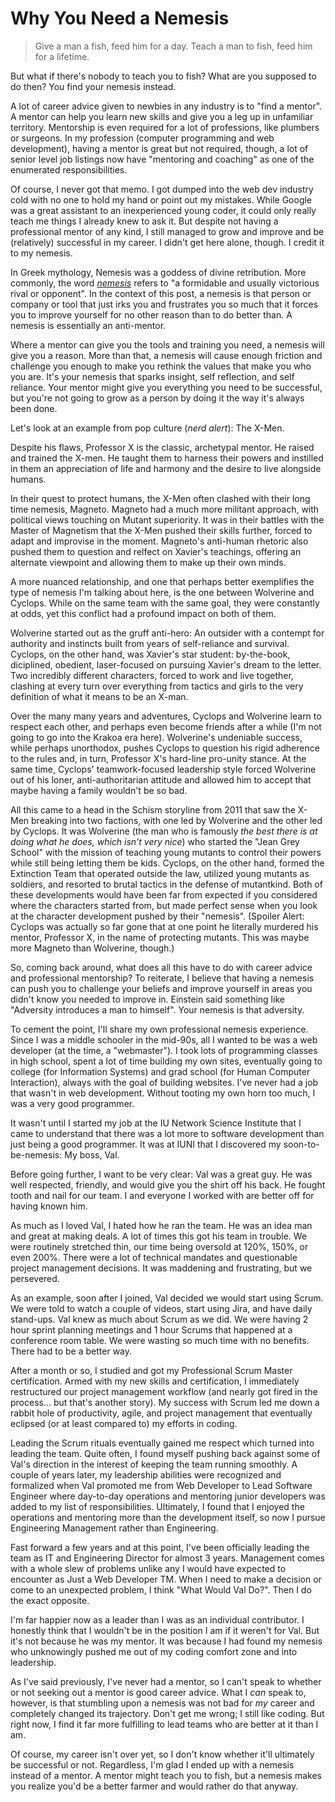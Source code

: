 # Why You Need a Nemesis

> Give a man a fish, feed him for a day.
> Teach a man to fish, feed him for a lifetime.

But what if there's nobody to teach you to fish?  What are you supposed to do then?  You find your nemesis instead.

A lot of career advice given to newbies in any industry is to "find a mentor".  A mentor can help you learn new skills and give you a leg up in unfamiliar territory.  Mentorship is even required for a lot of professions, like plumbers or surgeons.  In my profession (computer programming and web development), having a mentor is great but not required, though, a lot of senior level job listings now have "mentoring and coaching" as one of the enumerated responsibilities.

Of course, I never got that memo.  I got dumped into the web dev industry cold with no one to hold my hand or point out my mistakes.  While Google was a great assistant to an inexperienced young coder, it could only really teach me things I already knew to ask it.  But despite not having a professional mentor of any kind, I still managed to grow and improve and be (relatively) successful in my career.  I didn't get here alone, though.  I credit it to my nemesis.

In Greek mythology, Nemesis was a goddess of divine retribution.  More commonly, the word [_nemesis_](https://www.merriam-webster.com/dictionary/nemesis) refers to "a formidable and usually victorious rival or opponent".  In the context of this post, a nemesis is that person or company or tool that just irks you and frustrates you so much that it forces you to improve yourself for no other reason than to do better than.  A nemesis is essentially an anti-mentor.

Where a mentor can give you the tools and training you need, a nemesis will give you a reason.  More than that, a nemesis will cause enough friction and challenge you enough to make you rethink the values that make you who you are.  It's your nemesis that sparks insight, self reflection, and self reliance.  Your mentor might give you everything you need to be successful, but you're not going to grow as a person by doing it the way it's always been done.

Let's look at an example from pop culture (_nerd alert_): The X-Men.

Despite his flaws, Professor X is the classic, archetypal mentor.  He raised and trained the X-men.  He taught them to harness their powers and instilled in them an appreciation of life and harmony and the desire to live alongside humans.

In their quest to protect humans, the X-Men often clashed with their long time nemesis, Magneto.  Magneto had a much more militant approach, with political views touching on Mutant superiority.  It was in their battles with the Master of Magnetism that the X-Men pushed their skills further, forced to adapt and improvise in the moment.  Magneto's anti-human rhetoric also pushed them to question and relfect on Xavier's teachings, offering an alternate viewpoint and allowing them to make up their own minds.

A more nuanced relationship, and one that perhaps better exemplifies the type of nemesis I'm talking about here, is the one between Wolverine and Cyclops.  While on the same team with the same goal, they were constantly at odds, yet this conflict had a profound impact on both of them.

Wolverine started out as the gruff anti-hero: An outsider with a contempt for authority and instincts built from years of self-reliance and survival.  Cyclops, on the other hand, was Xavier's star student: by-the-book, diciplined, obedient, laser-focused on pursuing Xavier's dream to the letter.  Two incredibly different characters, forced to work and live together, clashing at every turn over everything from tactics and girls to the very definition of what it means to be an X-man.

Over the many many years and adventures, Cyclops and Wolverine learn to respect each other, and perhaps even become friends after a while (I'm not going to go into the Krakoa era here).  Wolverine's undeniable success, while perhaps unorthodox, pushes Cyclops to question his rigid adherence to the rules and, in turn, Professor X's hard-line pro-unity stance.  At the same time, Cyclops' teamwork-focused leadership style forced Wolverine out of his loner, anti-authoritarian attitude and allowed him to accept that maybe having a family wouldn't be so bad.

All this came to a head in the Schism storyline from 2011 that saw the X-Men breaking into two factions, with one led by Wolverine and the other led by Cyclops.  It was Wolverine (the man who is famously _the best there is at doing what he does, which isn't very nice_) who started the "Jean Grey School" with the mission of teaching young mutants to control their powers while still being letting them be kids.  Cyclops, on the other hand, formed the Extinction Team that operated outside the law, utilized young mutants as soldiers, and resorted to brutal tactics in the defense of mutantkind.  Both of these developments would have been far from expected if you considered where the characters started from, but made perfect sense when you look at the character development pushed by their "nemesis".  (Spoiler Alert: Cyclops was actually so far gone that at one point he literally murdered his mentor, Professor X, in the name of protecting mutants. This was maybe more Magneto than Wolverine, though.)

So, coming back around, what does all this have to do with career advice and professional mentorship?  To reiterate, I believe that having a nemesis can push you to challenge your beliefs and improve yourself in areas you didn't know you needed to improve in.  Einstein said something like "Adversity introduces a man to himself".  Your nemesis is that adversity.

To cement the point, I'll share my own professional nemesis experience.  Since I was a middle schooler in the mid-90s, all I wanted to be was a web developer (at the time, a "webmaster").  I took lots of programming classes in high school, spent a lot of time building my own sites, eventually going to college (for Information Systems) and grad school (for Human Computer Interaction), always with the goal of building websites.  I've never had a job that wasn't in web development.  Without tooting my own horn too much, I was a very good programmer.

It wasn't until I started my job at the IU Network Science Institute that I came to understand that there was a lot more to software development than just being a good programmer.  It was at IUNI that I discovered my soon-to-be-nemesis:  My boss, Val.

Before going further, I want to be very clear: Val was a great guy.  He was well respected, friendly, and would give you the shirt off his back.  He fought tooth and nail for our team.  I and everyone I worked with are better off for having known him.

As much as I loved Val, I hated how he ran the team.  He was an idea man and great at making deals.  A lot of times this got his team in trouble.  We were routinely stretched thin, our time being oversold at 120%, 150%, or even 200%.  There were a lot of technical mandates and questionable project management decisions.  It was maddening and frustrating, but we persevered.

As an example, soon after I joined, Val decided we would start using Scrum.  We were told to watch a couple of videos, start using Jira, and have daily stand-ups.  Val knew as much about Scrum as we did.  We were having 2 hour sprint planning meetings and 1 hour Scrums that happened at a conference room table.  We were wasting so much time with no benefits.  There had to be a better way.

After a month or so, I studied and got my Professional Scrum Master certification.  Armed with my new skills and certification, I immediately restructured our project management workflow (and nearly got fired in the process... but that's another story).  My success with Scrum led me down a rabbit hole of productivity, agile, and project management that eventually eclipsed (or at least compared to) my efforts in coding.

Leading the Scrum rituals eventually gained me respect which turned into leading the team.  Quite often, I found myself pushing back against some of Val's direction in the interest of keeping the team running smoothly.  A couple of years later, my leadership abilities were recognized and formalized when Val promoted me from Web Developer to Lead Software Engineer where day-to-day operations and mentoring junior developers was added to my list of responsibilities.  Ultimately, I found that I enjoyed the operations and mentoring more than the development itself, so now I pursue Engineering Management rather than Engineering.

Fast forward a few years and at this point, I've been officially leading the team as IT and Engineering Director for almost 3 years.  Management comes with a whole slew of problems unlike any I would have expected to encounter as Just a Web Developer TM.  When I need to make a decision or come to an unexpected problem, I think "What Would Val Do?".  Then I do the exact opposite.

I'm far happier now as a leader than I was as an individual contributor.  I honestly think that I wouldn't be in the position I am if it weren't for Val.  But it's not because he was my mentor.  It was because I had found my nemesis who unknowingly pushed me out of my coding comfort zone and into leadership.

As I've said previously, I've never had a mentor, so I can't speak to whether or not seeking out a mentor is good career advice.  What I _can_ speak to, however, is that stumbling upon a nemesis was not bad for _my_ career and completely changed its trajectory.  Don't get me wrong; I still like coding.  But right now, I find it far more fulfilling to lead teams who are better at it than I am.

Of course, my career isn't over yet, so I don't know whether it'll ultimately be successful or not.  Regardless, I'm glad I ended up with a nemesis instead of a mentor.  A mentor might teach you to fish, but a nemesis makes you realize you'd be a better farmer and would rather do that anyway.


